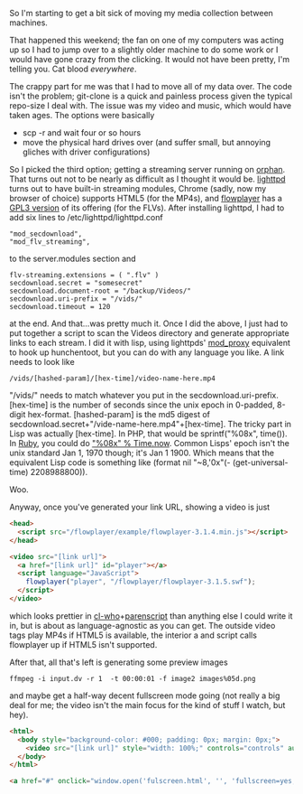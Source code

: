 So I'm starting to get a bit sick of moving my media collection between machines. 

That happened this weekend; the fan on one of my computers was acting up so I had to jump over to a slightly older machine to do some work or I would have gone crazy from the clicking. It would not have been pretty, I'm telling you. Cat blood *everywhere*.

The crappy part for me was that I had to move all of my data over. The code isn't the problem; git-clone is a quick and painless process given the typical repo-size I deal with. The issue was my video and music, which would have taken ages. The options were basically


- scp -r and wait four or so hours
- move the physical hard drives over (and suffer small, but annoying gliches with driver configurations)


So I picked the third option; getting a streaming server running on [orphan](http://langnostic.blogspot.com/2011/02/old-machines.html). That turns out not to be nearly as difficult as I thought it would be. [lighttpd](http://www.lighttpd.net/) turns out to have built-in streaming modules, Chrome (sadly, now my browser of choice) supports HTML5 (for the MP4s), and [flowplayer](http://flowplayer.org/) has a [GPL3 version](http://flowplayer.org/download/index.html) of its offering (for the FLVs).
After installing lighttpd, I had to add six lines to /etc/lighttpd/lighttpd.conf

```
"mod_secdownload",
"mod_flv_streaming",
```

to the server.modules section and

```
flv-streaming.extensions = ( ".flv" )
secdownload.secret = "somesecret" 
secdownload.document-root = "/backup/Videos/"
secdownload.uri-prefix = "/vids/"
secdownload.timeout = 120
```

at the end. And that...was pretty much it. Once I did the above, I just had to put together a script to scan the Videos directory and generate appropriate links to each stream. I did it with lisp, using lighttpds' [mod_proxy](http://redmine.lighttpd.net/wiki/1/Docs:ModProxy) equivalent to hook up hunchentoot, but you can do with any language you like. A link needs to look like

```
/vids/[hashed-param]/[hex-time]/video-name-here.mp4
```

"/vids/" needs to match whatever you put in the secdownload.uri-prefix. [hex-time] is the number of seconds since the unix epoch in 0-padded, 8-digit hex-format. [hashed-param] is the md5 digest of secdownload.secret+"/vide-name-here.mp4"+[hex-time]. The tricky part in Lisp was actually [hex-time]. In PHP, that would be sprintf("%08x", time()). In [Ruby](http://www.ruby-doc.org/core/classes/Time.html), you could do ["%08x" % Time.now](http://www.ruby-doc.org/core/classes/Time.html). Common Lisps' epoch isn't the unix standard Jan 1, 1970 though; it's Jan 1 1900. Which means that the equivalent Lisp code is something like (format nil "~8,'0x"(- (get-universal-time) 2208988800)). 

Woo.

Anyway, once you've generated your link URL, showing a video is just

```html
<head>
  <script src="/flowplayer/example/flowplayer-3.1.4.min.js"></script>
</head>

<video src="[link url]">
  <a href="[link url]" id="player"></a>
  <script language="JavaScript">
    flowplayer("player", "/flowplayer/flowplayer-3.1.5.swf");
  </script>
</video>
```

which looks prettier in [cl-who](http://weitz.de/cl-who/)+[parenscript](http://common-lisp.net/project/parenscript/) than anything else I could write it in, but is about as language-agnostic as you can get. The outside video tags play MP4s if HTML5 is available, the interior a and script calls flowplayer up if HTML5 isn't supported.

After that, all that's left is generating some preview images

```
ffmpeg -i input.dv -r 1  -t 00:00:01 -f image2 images%05d.png
```

and maybe get a half-way decent fullscreen mode going (not really a big deal for me; the video isn't the main focus for the kind of stuff I watch, but hey).

```html
<html>
  <body style="background-color: #000; padding: 0px; margin: 0px;">
    <video src="[link url]" style="width: 100%;" controls="controls" autoplay="autoplay"></video>
  </body>
</html>

<a href="#" onclick="window.open('fulscreen.html', '', 'fullscreen=yes, scrollbars=no, toolbar=no, menubar=no, status=no');">Test</a>
```


